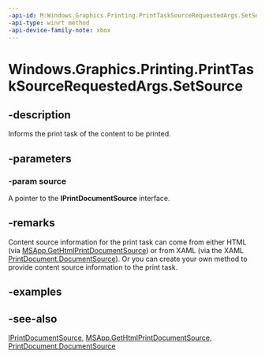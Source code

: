 ```yaml
---
-api-id: M:Windows.Graphics.Printing.PrintTaskSourceRequestedArgs.SetSource(Windows.Graphics.Printing.IPrintDocumentSource)
-api-type: winrt method
-api-device-family-note: xbox
---
```


<!-- Method syntax
public void SetSource(Windows.Graphics.Printing.IPrintDocumentSource source)
-->

# Windows.Graphics.Printing.PrintTaskSourceRequestedArgs.SetSource

## -description
Informs the print task of the content to be printed.

## -parameters
### -param source
A pointer to the **IPrintDocumentSource** interface.

## -remarks
Content source information for the print task can come from either HTML (via [MSApp.GetHtmlPrintDocumentSource](https://msdn.microsoft.com/library/Hh772325)) or from XAML (via the XAML [PrintDocument.DocumentSource](https://docs.microsoft.com/uwp/api/windows.ui.xaml.printing.printdocument.documentsource)). Or you can create your own method to provide content source information to the print task.

## -examples

## -see-also
[IPrintDocumentSource](iprintdocumentsource.md), [MSApp.GetHtmlPrintDocumentSource](https://msdn.microsoft.com/library/Hh772325), [PrintDocument.DocumentSource](https://docs.microsoft.com/uwp/api/windows.ui.xaml.printing.printdocument.documentsource)

